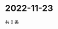 # 2022-11-23

共 0 条

<!-- BEGIN WEIBO -->
<!-- 最后更新时间 Wed Nov 23 2022 13:13:56 GMT+0800 (China Standard Time) -->

<!-- END WEIBO -->
